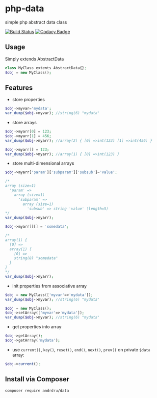# php-data
simple php abstract data class

[![Build Status](https://travis-ci.org/andrdru/php-data.svg?branch=master)](https://travis-ci.org/andrdru/php-data)
[![Codacy Badge](https://api.codacy.com/project/badge/Grade/0048c270192c4676b5eab2d0b8cd799b)](https://www.codacy.com/app/andrdru/php-data?utm_source=github.com&amp;utm_medium=referral&amp;utm_content=andrdru/php-data&amp;utm_campaign=Badge_Grade)


## Usage
Simply extends AbstractData
```php
class MyClass extents AbstractData{};
$obj = new MyClass();
```

## Features

- store properties
```php
$obj->myvar='mydata';
var_dump($obj->myvar); //string(6) "mydata"
```

- store arrays
```php
$obj->myarr[0] = 123;
$obj->myarr[1] = 456;
var_dump($obj->myarr); //array(2) { [0] =>int(123) [1] =>int(456) }
```
```php
$obj->myarr[] = 123;
var_dump($obj->myarr); //array(1) { [0] =>int(123) }
```
- store multi-dimensional arrays 
```php
$obj->myarr['param']['subparam']['subsub']='value';

/* 
array (size=1)
  'param' => 
    array (size=1)
      'subparam' => 
        array (size=1)
          'subsub' => string 'value' (length=5)
*/
var_dump($obj->myarr);

```
```php
$obj->myarr[][] = 'somedata';

/*
array(1) {
  [0] =>
  array(1) {
    [0] =>
    string(8) "somedata"
  }
}
*/
var_dump($obj->myarr);
```

- init properties from associative array
```php
$obj = new MyClass(['myvar'=>'mydata']);
var_dump($obj->myvar); //string(6) "mydata"
```
```php
$obj = new MyClass();
$obj->setArray(['myvar'=>'mydata']);
var_dump($obj->myvar); //string(6) "mydata"
```

- get properties into array
```php
$obj->getArray();
$obj->getArray('mydata');
```

- use `current()`, `key()`, `reset()`, `end()`, `next()`, `prev()` on private `$data` array:
```php
$obj->current();
```

## Install via Composer

```
composer require andrdru/data
```
